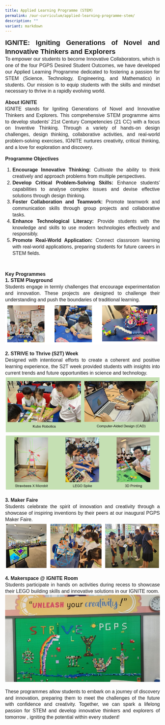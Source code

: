 ```yaml
---
title: Applied Learning Programme (STEM)
permalink: /our-curriculum/applied-learning-programme-stem/
description: ""
variant: markdown
---
```

<p style="line-height:1.3;font-size:16px;font-family:Arial;text-align:justify;">
	<b style="line-height:1.3;font-size:22px;font-family:Arial;text-align:justify;">IGNITE: Igniting Generations of Novel and Innovative Thinkers and Explorers</b><br>
	To empower our students to become Innovative Collaborators, which is one of the four PGPS Desired Student Outcomes, we have developed our Applied Learning Programme dedicated to fostering a passion for STEM (Science, Technology, Engineering, and Mathematics) in students. Our mission is to equip students with the skills and mindset necessary to thrive in a rapidly evolving world.</p>

<p style="line-height:1.3;font-size:16px;font-family:Arial;text-align:justify;">
	<b style="line-height:1.3;font-size:16px;font-family:Arial;text-align:justify;">About IGNITE</b><br>
	IGNITE stands for Igniting Generations of Novel and Innovative Thinkers and Explorers. This comprehensive STEM programme aims to develop students' 21st Century Competencies (21 CC) with a focus on Inventive Thinking. Through a variety of hands-on design challenges, design thinking,  collaborative activities, and real-world problem-solving exercises, IGNITE nurtures creativity, critical thinking, and a love for exploration and discovery.</p>

<p style="line-height:1.3;font-size:16px;font-family:Arial;text-align:justify;">
	<b style="line-height:1.3;font-size:16px;font-family:Arial;text-align:justify;">Programme Objectives</b><br>
	</p><ol>
	<li style="line-height:1.3;font-size:16px;font-family:Arial;text-align:justify;"><b style="line-height:1.3;font-size:16px;font-family:Arial;text-align:justify;">Encourage Innovative Thinking:</b> Cultivate the ability to think creatively and approach problems from multiple perspectives.</li>
	<li style="line-height:1.3;font-size:16px;font-family:Arial;text-align:justify;"><b style="line-height:1.3;font-size:16px;font-family:Arial;text-align:justify;">Develop Critical Problem-Solving Skills:</b> Enhance students' capabilities to analyse complex issues and devise effective solutions through design thinking.</li>
	<li style="line-height:1.3;font-size:16px;font-family:Arial;text-align:justify;"><b style="line-height:1.3;font-size:16px;font-family:Arial;text-align:justify;">Foster Collaboration and Teamwork:</b> Promote teamwork and communication skills through group projects and collaborative tasks.</li>
	<li style="line-height:1.3;font-size:16px;font-family:Arial;text-align:justify;"><b style="line-height:1.3;font-size:16px;font-family:Arial;text-align:justify;">Enhance Technological Literacy:</b> Provide students with the knowledge and skills to use modern technologies effectively and responsibly.</li>
	<li style="line-height:1.3;font-size:16px;font-family:Arial;text-align:justify;"><b style="line-height:1.3;font-size:16px;font-family:Arial;text-align:justify;">Promote Real-World Application:</b> Connect classroom learning with real-world applications, preparing students for future careers in STEM fields.</li></ol><p></p>
 
<p style="line-height:1.3;font-size:16px;font-family:Arial;text-align:justify;">
	<b style="line-height:1.3;font-size:16px;font-family:Arial;text-align:justify;">Key Programmes</b><br>
	<b style="line-height:1.3;font-size:16px;font-family:Arial;text-align:justify;">1. STEM Playground</b><br>
	Students engage in termly challenges that encourage experimentation and innovation. These projects are designed to challenge their understanding and push the boundaries of traditional learning.<br>
<img src="/images/Our%20Curriculum/ALP/ALP01.png"></p>
	
<p style="line-height:1.3;font-size:16px;font-family:Arial;text-align:justify;">
	<b style="line-height:1.3;font-size:16px;font-family:Arial;text-align:justify;">2. STRIVE to Thrive (S2T) Week</b><br>
	Designed with intentional efforts to create a coherent and positive learning experience, the S2T week provided students with insights into current trends and future opportunities in science and technology.<br>
<img src="/images/Our%20Curriculum/ALP/ALP02.png"><br>
<img src="/images/Our%20Curriculum/ALP/ALP03.png"></p>

<p style="line-height:1.3;font-size:16px;font-family:Arial;text-align:justify;">
	<b style="line-height:1.3;font-size:16px;font-family:Arial;text-align:justify;">3. Maker Faire</b><br>
	Students celebrate the spirit of innovation and creativity through a showcase of inspiring inventions by their peers at our inaugural PGPS Maker Faire.<br>
<img src="/images/Our%20Curriculum/ALP/ALP04.png"></p>
 
<p style="line-height:1.3;font-size:16px;font-family:Arial;text-align:justify;">
	<b style="line-height:1.3;font-size:16px;font-family:Arial;text-align:justify;">4. Makerspace @ IGNITE Room</b><br>
	Students participate in hands on activities during recess to showcase their LEGO building skills and innovative solutions in our IGNITE room.<br>
<img src="/images/Our%20Curriculum/ALP/ALP05.jpg"></p>

<p style="line-height:1.3;font-size:16px;font-family:Arial;text-align:justify;">These programmes allow students to embark on a journey of discovery and innovation, preparing them to meet the challenges of the future with confidence and creativity. Together, we can spark a lifelong passion for STEM and develop innovative thinkers and explorers of tomorrow , igniting the potential within every student!</p>